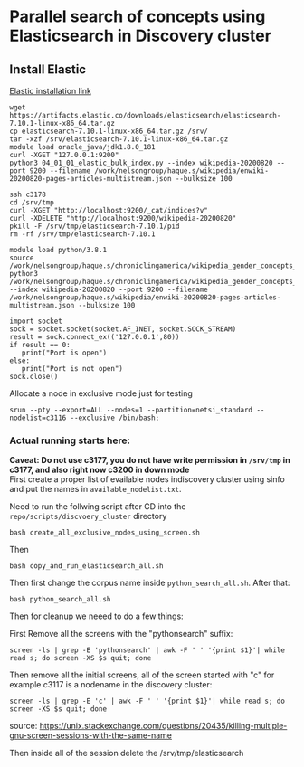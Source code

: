 # Parallel search of concepts using Elasticsearch in Discovery cluster

## Install Elastic
[Elastic installation link](https://www.elastic.co/guide/en/elasticsearch/reference/current/targz.html)
```
wget https://artifacts.elastic.co/downloads/elasticsearch/elasticsearch-7.10.1-linux-x86_64.tar.gz
cp elasticsearch-7.10.1-linux-x86_64.tar.gz /srv/
tar -xzf /srv/elasticsearch-7.10.1-linux-x86_64.tar.gz 
module load oracle_java/jdk1.8.0_181
curl -XGET "127.0.0.1:9200"
python3 04_01_01_elastic_bulk_index.py --index wikipedia-20200820 --port 9200 --filename /work/nelsongroup/haque.s/wikipedia/enwiki-20200820-pages-articles-multistream.json --bulksize 100
```

```
ssh c3178
cd /srv/tmp
curl -XGET "http://localhost:9200/_cat/indices?v"
curl -XDELETE "http://localhost:9200/wikipedia-20200820"
pkill -F /srv/tmp/elasticsearch-7.10.1/pid
rm -rf /srv/tmp/elasticsearch-7.10.1
```

```
module load python/3.8.1
source /work/nelsongroup/haque.s/chroniclingamerica/wikipedia_gender_concepts_establishment/venv/bin/activate
python3 /work/nelsongroup/haque.s/chroniclingamerica/wikipedia_gender_concepts_establishment/scripts/04_01_01_elastic_bulk_index.py --index wikipedia-20200820 --port 9200 --filename /work/nelsongroup/haque.s/wikipedia/enwiki-20200820-pages-articles-multistream.json --bulksize 100
```

```
import socket
sock = socket.socket(socket.AF_INET, socket.SOCK_STREAM)
result = sock.connect_ex(('127.0.0.1',80))
if result == 0:
   print("Port is open")
else:
   print("Port is not open")
sock.close()
```

Allocate a node in exclusive mode just for testing
```
srun --pty --export=ALL --nodes=1 --partition=netsi_standard --nodelist=c3116 --exclusive /bin/bash;

```

### Actual running starts here:

**Caveat: Do not use c3177, you do not have write permission in `/srv/tmp` in c3177, and also right now c3200 in down mode**\
First create a proper list of evailable nodes indiscovery cluster using sinfo and put the names in `available_nodelist.txt`.

Need to run the follwing script  after CD into the `repo/scripts/discvoery_cluster` directory
```
bash create_all_exclusive_nodes_using_screen.sh
```
Then 
```
bash copy_and_run_elasticsearch_all.sh
```
Then first change the corpus name inside `python_search_all.sh`. After that:
```
bash python_search_all.sh
```
Then for cleanup we neeed to do a few things:

First
Remove all the screens with the "pythonsearch" suffix:
```
screen -ls | grep -E 'pythonsearch' | awk -F ' ' '{print $1}'| while read s; do screen -XS $s quit; done

```
Then remove all the initial screens, all of the screen started with "c" for example c3117 is a nodename in the discovery cluster:
```
screen -ls | grep -E 'c' | awk -F ' ' '{print $1}'| while read s; do screen -XS $s quit; done

```
source: https://unix.stackexchange.com/questions/20435/killing-multiple-gnu-screen-sessions-with-the-same-name

Then inside all of the session delete the /srv/tmp/elasticsearch